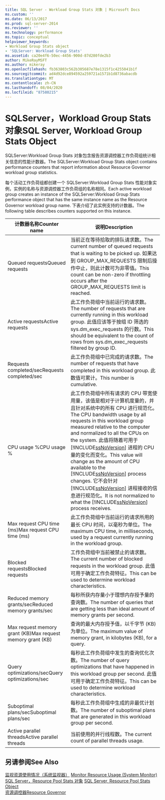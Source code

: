 ```yaml
---
title: SQL Server - Workload Group Stats 对象 | Microsoft Docs
ms.custom: ''
ms.date: 06/13/2017
ms.prod: sql-server-2014
ms.reviewer: ''
ms.technology: performance
ms.topic: conceptual
helpviewer_keywords:
- Workload Group Stats object
- 'SQLServer: Workload Group Stats'
ms.assetid: ca20e4f6-50ec-4456-900d-87d280fde2b3
author: MikeRayMSFT
ms.author: mikeray
ms.openlocfilehash: fb363803c562b305687e78e1315f1c4255041b1f
ms.sourcegitcommit: ad4d92dce894592a259721a1571b1d8736abacdb
ms.translationtype: MT
ms.contentlocale: zh-CN
ms.lasthandoff: 08/04/2020
ms.locfileid: "87580215"
---
```

# <a name="sql-server-workload-group-stats-object"></a><span data-ttu-id="d4837-102">SQLServer，Workload Group Stats 对象</span><span class="sxs-lookup"><span data-stu-id="d4837-102">SQL Server, Workload Group Stats Object</span></span>
  <span data-ttu-id="d4837-103">SQLServer:Workload Group Stats 对象包含报告资源调控器工作负荷组统计相关信息的性能计数器。</span><span class="sxs-lookup"><span data-stu-id="d4837-103">The SQLServer:Workload Group Stats object contains performance counters that report information about Resource Governor workload group statistics.</span></span>  
  
 <span data-ttu-id="d4837-104">每个活动工作负荷组都创建一个 SQLServer:Workload Group Stats 性能对象实例，实例的名称与资源调控器工作负荷组的名称相同。</span><span class="sxs-lookup"><span data-stu-id="d4837-104">Each active workload group creates an instance of the SQLServer:Workload Group Stats performance object that has the same instance name as the Resource Governor workload group name.</span></span> <span data-ttu-id="d4837-105">下表介绍了此实例支持的计数器。</span><span class="sxs-lookup"><span data-stu-id="d4837-105">The following table describes counters supported on this instance.</span></span>  
  
|<span data-ttu-id="d4837-106">计数器名称</span><span class="sxs-lookup"><span data-stu-id="d4837-106">Counter name</span></span>|<span data-ttu-id="d4837-107">说明</span><span class="sxs-lookup"><span data-stu-id="d4837-107">Description</span></span>|  
|------------------|-----------------|  
|<span data-ttu-id="d4837-108">Queued requests</span><span class="sxs-lookup"><span data-stu-id="d4837-108">Queued requests</span></span>|<span data-ttu-id="d4837-109">当前正在等待拾取的排队请求数。</span><span class="sxs-lookup"><span data-stu-id="d4837-109">The current number of queued requests that is waiting to be picked up.</span></span> <span data-ttu-id="d4837-110">如果达到 GROUP_MAX_REQUESTS 限制后操作中止，则此计数可为非零值。</span><span class="sxs-lookup"><span data-stu-id="d4837-110">This count can be non-zero if throttling occurs after the GROUP_MAX_REQUESTS limit is reached.</span></span>|  
|<span data-ttu-id="d4837-111">Active requests</span><span class="sxs-lookup"><span data-stu-id="d4837-111">Active requests</span></span>|<span data-ttu-id="d4837-112">此工作负荷组中当前运行的请求数。</span><span class="sxs-lookup"><span data-stu-id="d4837-112">The number of requests that are currently running in this workload group.</span></span> <span data-ttu-id="d4837-113">此值应该等于按组 ID 筛选的 sys.dm_exec_requests 的行数。</span><span class="sxs-lookup"><span data-stu-id="d4837-113">This should be equivalent to the count of rows from sys.dm_exec_requests filtered by group ID.</span></span>|  
|<span data-ttu-id="d4837-114">Requests completed/sec</span><span class="sxs-lookup"><span data-stu-id="d4837-114">Requests completed/sec</span></span>|<span data-ttu-id="d4837-115">此工作负荷组中已完成的请求数。</span><span class="sxs-lookup"><span data-stu-id="d4837-115">The number of requests that have completed in this workload group.</span></span> <span data-ttu-id="d4837-116">此数值可累计。</span><span class="sxs-lookup"><span data-stu-id="d4837-116">This number is cumulative.</span></span>|  
|<span data-ttu-id="d4837-117">CPU usage %</span><span class="sxs-lookup"><span data-stu-id="d4837-117">CPU usage %</span></span>|<span data-ttu-id="d4837-118">此工作负荷组中所有请求的 CPU 带宽使用量，该值是相对于计算机度量的，并且针对系统中的所有 CPU 进行规范化。</span><span class="sxs-lookup"><span data-stu-id="d4837-118">The CPU bandwidth usage by all requests in this workload group measured relative to the computer and normalized to all the CPUs on the system.</span></span> <span data-ttu-id="d4837-119">此值将随着可用于 [!INCLUDE[ssNoVersion](../../includes/ssnoversion-md.md)] 进程的 CPU 量的变化而变化。</span><span class="sxs-lookup"><span data-stu-id="d4837-119">This value will change as the amount of CPU available to the [!INCLUDE[ssNoVersion](../../includes/ssnoversion-md.md)] process changes.</span></span> <span data-ttu-id="d4837-120">它不会针对 [!INCLUDE[ssNoVersion](../../includes/ssnoversion-md.md)] 进程接收的信息进行规范化。</span><span class="sxs-lookup"><span data-stu-id="d4837-120">It is not normalized to what the [!INCLUDE[ssNoVersion](../../includes/ssnoversion-md.md)] process receives.</span></span>|  
|<span data-ttu-id="d4837-121">Max request CPU time (ms)</span><span class="sxs-lookup"><span data-stu-id="d4837-121">Max request CPU time (ms)</span></span>|<span data-ttu-id="d4837-122">此工作负荷组中当前运行的请求所用的最长 CPU 时间，以毫秒为单位。</span><span class="sxs-lookup"><span data-stu-id="d4837-122">The maximum CPU time, in milliseconds, used by a request currently running in the workload group.</span></span>|  
|<span data-ttu-id="d4837-123">Blocked requests</span><span class="sxs-lookup"><span data-stu-id="d4837-123">Blocked requests</span></span>|<span data-ttu-id="d4837-124">工作负荷组中当前被禁止的请求数。</span><span class="sxs-lookup"><span data-stu-id="d4837-124">The current number of blocked requests in the workload group.</span></span> <span data-ttu-id="d4837-125">此值可用于确定工作负荷特征。</span><span class="sxs-lookup"><span data-stu-id="d4837-125">This can be used to determine workload characteristics.</span></span>|  
|<span data-ttu-id="d4837-126">Reduced memory grants/sec</span><span class="sxs-lookup"><span data-stu-id="d4837-126">Reduced memory grants/sec</span></span>|<span data-ttu-id="d4837-127">每秒所获内存量小于理想内存授予量的查询数。</span><span class="sxs-lookup"><span data-stu-id="d4837-127">The number of queries that are getting less than ideal amount of memory grants per second.</span></span>|  
|<span data-ttu-id="d4837-128">Max request memory grant (KB)</span><span class="sxs-lookup"><span data-stu-id="d4837-128">Max request memory grant (KB)</span></span>|<span data-ttu-id="d4837-129">查询的最大内存授予值，以千字节 (KB) 为单位。</span><span class="sxs-lookup"><span data-stu-id="d4837-129">The maximum value of memory grant, in kilobytes (KB), for a query.</span></span>|  
|<span data-ttu-id="d4837-130">Query optimizations/sec</span><span class="sxs-lookup"><span data-stu-id="d4837-130">Query optimizations/sec</span></span>|<span data-ttu-id="d4837-131">每秒此工作负荷组中发生的查询优化次数。</span><span class="sxs-lookup"><span data-stu-id="d4837-131">The number of query optimizations that have happened in this workload group per second.</span></span> <span data-ttu-id="d4837-132">此值可用于确定工作负荷特征。</span><span class="sxs-lookup"><span data-stu-id="d4837-132">This can be used to determine workload characteristics.</span></span>|  
|<span data-ttu-id="d4837-133">Suboptimal plans/sec</span><span class="sxs-lookup"><span data-stu-id="d4837-133">Suboptimal plans/sec</span></span>|<span data-ttu-id="d4837-134">每秒此工作负荷组中生成的非最优计划数。</span><span class="sxs-lookup"><span data-stu-id="d4837-134">The number of suboptimal plans that are generated in this workload group per second.</span></span>|  
|<span data-ttu-id="d4837-135">Active parallel threads</span><span class="sxs-lookup"><span data-stu-id="d4837-135">Active parallel threads</span></span>|<span data-ttu-id="d4837-136">当前使用的并行线程数。</span><span class="sxs-lookup"><span data-stu-id="d4837-136">The current count of parallel threads usage.</span></span>|  
  
## <a name="see-also"></a><span data-ttu-id="d4837-137">另请参阅</span><span class="sxs-lookup"><span data-stu-id="d4837-137">See Also</span></span>  
 <span data-ttu-id="d4837-138">[监视资源使用情况（系统监视器）](monitor-resource-usage-system-monitor.md) </span><span class="sxs-lookup"><span data-stu-id="d4837-138">[Monitor Resource Usage &#40;System Monitor&#41;](monitor-resource-usage-system-monitor.md) </span></span>  
 <span data-ttu-id="d4837-139">[SQL Server，Resource Pool Stats 对象](sql-server-resource-pool-stats-object.md) </span><span class="sxs-lookup"><span data-stu-id="d4837-139">[SQL Server, Resource Pool Stats Object](sql-server-resource-pool-stats-object.md) </span></span>  
 [<span data-ttu-id="d4837-140">资源调控器</span><span class="sxs-lookup"><span data-stu-id="d4837-140">Resource Governor</span></span>](../resource-governor/resource-governor.md)  
  
  
